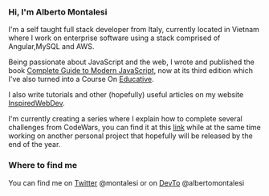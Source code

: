 ### Hi, I'm Alberto Montalesi

I'm a self taught full stack developer from Italy, currently located in Vietnam where I work on enterprise software using a stack comprised of Angular,MySQL and AWS.

Being passionate about JavaScript and the web, I wrote and published the book [Complete Guide to Modern JavaScript](https://github.com/AlbertoMontalesi/The-complete-guide-to-modern-JavaScript), now at its third edition which I've also turned into a Course On [Educative](https://www.educative.io/courses/complete-guide-to-modern-javascript?aff=BqmB).

I also write tutorials and other (hopefully) useful articles on my website [InspiredWebDev](https://inspiredwebdev.com/).

I'm currently creating a series where I explain how to complete several challenges from CodeWars, you can find it at this [link](https://inspiredwebdev.com/challenges) while at the same time working on another personal project that hopefully will be released by the end of the year.

### Where to find me

You can find me on [Twitter](https://twitter.com/montalesi) @montalesi or on [DevTo](https://dev.to/albertomontalesi) @albertomontalesi
